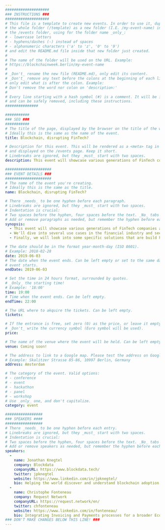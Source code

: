 ```yaml
---
####################
### INSTRUCTIONS ###
####################
# This file is a template to create new events. In order to use it, duplicate
# the whole folder (/template) as a new folder (I.E. /my-event-name) inside of
# the /events folder, using for the folder name _only_:
# - lowercase letters
# - hyphens/dashes (-) instead of spaces
# - alphanumeric characters ('a' to 'z', '0' to '9')
# and edit the README.md file inside that new folder just created.
#
# The name of the folder will be used on the URL. Example:
# https://blockchainweek.berlin/my-event-name
#
# _Don't_ rename the new file (README.md), only edit its content.
# _Don't_ remove any text before the colons at the beginning of each line,
# only edit what is after the colon. Example:
# Don't remove the word nor colon on 'description:'
#
# Every line starting with a hash symbol (#) is a comment. It will be ignored
# and can be safely removed, including these instructions.
###############

###########
### SEO ###
###########
# The title of the page, displayed by the browser on the title of the window.
# Ideally this is the same as the name of the event.
title: Blockchain, disrupting FinTech?

# Description for this event. This will be rendered as a <meta> tag in the HTML,
# and displayed on the /events page. Keep it short.
# Linebreaks are ignored, but they _must_ start with two spaces.
description: This event will showcase various generations of FinTech companies and discuss how Blockchain technology is disrupting the financial industry (or not).

#####################
### EVENT DETAILS ###
#####################
# The name of the event you're creating.
# Ideally this is the same as the title.
name: Blockchain, disrupting FinTech?

# There _needs_ to be one hyphen before each paragraph.
# Linebreaks are ignored, but they _must_ start with two spaces.
# Indentation is crucial:
# Two spaces before the hyphen, four spaces before the text. _No_ tabs allowed.
# Add or remove paragraphs as needed, but remember the hyphen before each entry.
synopsis:
  - This event will showcase various generations of FinTech companies and discuss how Blockchain technology is disrupting the financial industry (or not).
  - We'll dive into several use cases in the financial industry and see how products and solutions can be different using blockchain technology. A comparison of the disruption in these cases before and after blockchain technology is made.
  - Finally, we will look into some specific solutions that are build here in the Netherlands.

# The date should be in the format year-month-day (ISO 8601).
# Example: 2018-02-28
date: 2019-06-03
# The date when the event ends. Can be left empty or set to the same day the
# event starts.
endDate: 2019-06-03

# Set the time in 24 hours format, surrounded by quotes.
# _Only_ the starting time!
# Example: '18:00'
time: 19:00
# Time when the event ends. Can be left empty.
endTime: 22:00

# The URL where to akquire the tickets. Can be left empty.
tickets:

# If the entrance is free, set zero (0) as the price, or leave it empty.
# _Don't_ write the currency symbol (Euro symbol will be used).
price:

# The name of the venue where the event will be held. Can be left empty.
venue: Coming soon!

# The address to link to a Google map. Please test the address on Google Maps.
# Example: Skalitzer Strasse 85-86, 10997 Berlin, Germany
address: Amsterdam

# The category of the event. Valid options:
# - conference
# - event
# - hackathon
# - panel
# - workshop
# Use _only_ one, and don't capitalize.
category: event

#################
### SPEAKERS ####
#################
# There _needs_ to be one hyphen before each entry.
# Linebreaks are ignored, but they _must_ start with two spaces.
# Indentation is crucial:
# Two spaces before the hyphen, four spaces before the text. _No_ tabs allowed.
# Add or remove speakers as needed, but remember the hyphen before each entry.
speakers:
  -
    name: Jonathan Knegtel
    company: Blockdata
    companyURL: https://www.blockdata.tech/
    twitter: jpknegtel
    website: https://www.linkedin.com/in/jpknegtel/
    bio: Helping the world discover and understand blockchain adoption
  -
    name: Christophe Fonteneau
    company: Request Network
    companyURL: https://request.network/en/
    twitter: chfonteneau
    website: https://www.linkedin.com/in/fonteneau/
    bio: Integrating Invoicing and Payments processes for a broader Economy
### DON'T MAKE CHANGES BELOW THIS LINE! ###
---
```


<!-- ### DON'T MAKE CHANGES BELOW THIS LINE! ### -->

<Event-Content/>
